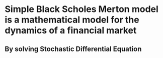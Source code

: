 # Simple Black Scholes Merton model is a mathematical model for the dynamics of a financial market

## By solving Stochastic Differential Equation
